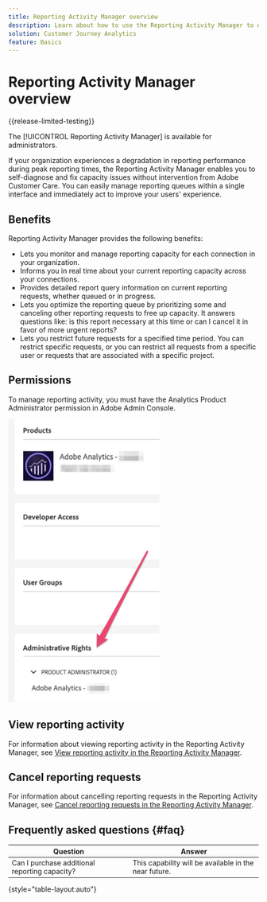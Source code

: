 ```yaml
---
title: Reporting Activity Manager overview
description: Learn about how to use the Reporting Activity Manager to diagnose and fix capacity issues during peak reporting times.
solution: Customer Journey Analytics
feature: Basics
---
```

# Reporting Activity Manager overview

{{release-limited-testing}}

The [!UICONTROL Reporting Activity Manager] is available for administrators. 

If your organization experiences a degradation in reporting performance during peak reporting times, the Reporting Activity Manager enables you to self-diagnose and fix capacity issues without intervention from Adobe Customer Care. You can easily manage reporting queues within a single interface and immediately act​​ to improve your users' experience. 

## Benefits

Reporting Activity Manager provides the following benefits:

* Lets you monitor and manage reporting capacity for each connection in your organization.
* Informs you in real time about your current reporting capacity across your connections.
* Provides detailed report query information on current reporting requests, whether queued or in progress.
* Lets you optimize the reporting queue by prioritizing some and canceling other reporting requests to free up capacity. It answers questions like: is this report necessary at this time or can I cancel it in favor of more urgent reports?
* Lets you restrict future requests for a specified time period. You can restrict specific requests, or you can restrict all requests from a specific user or requests that are associated with a specific project. 

## Permissions

<!-- update for CJA -->

To manage reporting activity, you must have the Analytics Product Administrator permission in Adobe Admin Console.

![permission](assets/rep-mgr-permission.png)

## View reporting activity

For information about viewing reporting activity in the Reporting Activity Manager, see [View reporting activity in the Reporting Activity Manager](/help/reporting-activity-manager/reporting-activity.md).

## Cancel reporting requests

For information about cancelling reporting requests in the Reporting Activity Manager, see [Cancel reporting requests in the Reporting Activity Manager](/help/reporting-activity-manager/reporting-activity-cancel-requests.md).

## Frequently asked questions {#faq}

| Question | Answer |
| --- | --- |
| Can I purchase additional reporting capacity? | This capability will be available in the near future. |

{style="table-layout:auto"}
